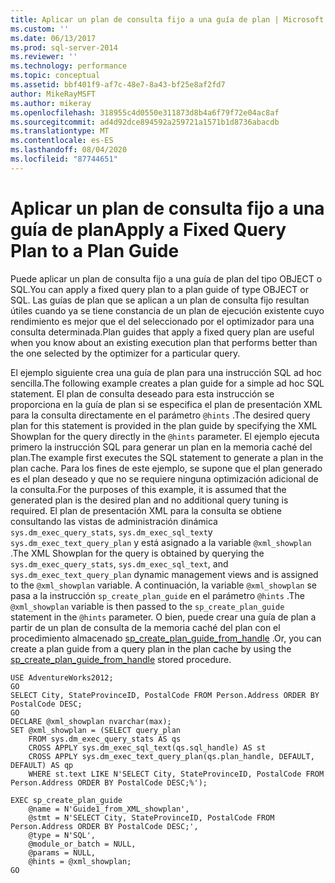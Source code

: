 ```yaml
---
title: Aplicar un plan de consulta fijo a una guía de plan | Microsoft Docs
ms.custom: ''
ms.date: 06/13/2017
ms.prod: sql-server-2014
ms.reviewer: ''
ms.technology: performance
ms.topic: conceptual
ms.assetid: bbf401f9-af7c-48e7-8a43-bf25e8af2fd7
author: MikeRayMSFT
ms.author: mikeray
ms.openlocfilehash: 318955c4d0550e311873d8b4a6f79f72e04ac8af
ms.sourcegitcommit: ad4d92dce894592a259721a1571b1d8736abacdb
ms.translationtype: MT
ms.contentlocale: es-ES
ms.lasthandoff: 08/04/2020
ms.locfileid: "87744651"
---
```

# <a name="apply-a-fixed-query-plan-to-a-plan-guide"></a><span data-ttu-id="7553b-102">Aplicar un plan de consulta fijo a una guía de plan</span><span class="sxs-lookup"><span data-stu-id="7553b-102">Apply a Fixed Query Plan to a Plan Guide</span></span>
  <span data-ttu-id="7553b-103">Puede aplicar un plan de consulta fijo a una guía de plan del tipo OBJECT o SQL.</span><span class="sxs-lookup"><span data-stu-id="7553b-103">You can apply a fixed query plan to a plan guide of type OBJECT or SQL.</span></span> <span data-ttu-id="7553b-104">Las guías de plan que se aplican a un plan de consulta fijo resultan útiles cuando ya se tiene constancia de un plan de ejecución existente cuyo rendimiento es mejor que el del seleccionado por el optimizador para una consulta determinada.</span><span class="sxs-lookup"><span data-stu-id="7553b-104">Plan guides that apply a fixed query plan are useful when you know about an existing execution plan that performs better than the one selected by the optimizer for a particular query.</span></span>  
  
 <span data-ttu-id="7553b-105">El ejemplo siguiente crea una guía de plan para una instrucción SQL ad hoc sencilla.</span><span class="sxs-lookup"><span data-stu-id="7553b-105">The following example creates a plan guide for a simple ad hoc SQL statement.</span></span> <span data-ttu-id="7553b-106">El plan de consulta deseado para esta instrucción se proporciona en la guía de plan si se especifica el plan de presentación XML para la consulta directamente en el parámetro `@hints` .</span><span class="sxs-lookup"><span data-stu-id="7553b-106">The desired query plan for this statement is provided in the plan guide by specifying the XML Showplan for the query directly in the `@hints` parameter.</span></span> <span data-ttu-id="7553b-107">El ejemplo ejecuta primero la instrucción SQL para generar un plan en la memoria caché del plan.</span><span class="sxs-lookup"><span data-stu-id="7553b-107">The example first executes the SQL statement to generate a plan in the plan cache.</span></span> <span data-ttu-id="7553b-108">Para los fines de este ejemplo, se supone que el plan generado es el plan deseado y que no se requiere ninguna optimización adicional de la consulta.</span><span class="sxs-lookup"><span data-stu-id="7553b-108">For the purposes of this example, it is assumed that the generated plan is the desired plan and no additional query tuning is required.</span></span> <span data-ttu-id="7553b-109">El plan de presentación XML para la consulta se obtiene consultando las vistas de administración dinámica `sys.dm_exec_query_stats`, `sys.dm_exec_sql_text`y `sys.dm_exec_text_query_plan` y está asignado a la variable `@xml_showplan` .</span><span class="sxs-lookup"><span data-stu-id="7553b-109">The XML Showplan for the query is obtained by querying the `sys.dm_exec_query_stats`, `sys.dm_exec_sql_text`, and `sys.dm_exec_text_query_plan` dynamic management views and is assigned to the `@xml_showplan` variable.</span></span> <span data-ttu-id="7553b-110">A continuación, la variable `@xml_showplan` se pasa a la instrucción `sp_create_plan_guide` en el parámetro `@hints` .</span><span class="sxs-lookup"><span data-stu-id="7553b-110">The `@xml_showplan` variable is then passed to the `sp_create_plan_guide` statement in the `@hints` parameter.</span></span> <span data-ttu-id="7553b-111">O bien, puede crear una guía de plan a partir de un plan de consulta de la memoria caché del plan con el procedimiento almacenado [sp_create_plan_guide_from_handle](/sql/relational-databases/system-stored-procedures/sp-create-plan-guide-from-handle-transact-sql) .</span><span class="sxs-lookup"><span data-stu-id="7553b-111">Or, you can create a plan guide from a query plan in the plan cache by using the [sp_create_plan_guide_from_handle](/sql/relational-databases/system-stored-procedures/sp-create-plan-guide-from-handle-transact-sql) stored procedure.</span></span>  
  
```  
USE AdventureWorks2012;  
GO  
SELECT City, StateProvinceID, PostalCode FROM Person.Address ORDER BY PostalCode DESC;  
GO  
DECLARE @xml_showplan nvarchar(max);  
SET @xml_showplan = (SELECT query_plan  
    FROM sys.dm_exec_query_stats AS qs   
    CROSS APPLY sys.dm_exec_sql_text(qs.sql_handle) AS st  
    CROSS APPLY sys.dm_exec_text_query_plan(qs.plan_handle, DEFAULT, DEFAULT) AS qp  
    WHERE st.text LIKE N'SELECT City, StateProvinceID, PostalCode FROM Person.Address ORDER BY PostalCode DESC;%');  
  
EXEC sp_create_plan_guide   
    @name = N'Guide1_from_XML_showplan',   
    @stmt = N'SELECT City, StateProvinceID, PostalCode FROM Person.Address ORDER BY PostalCode DESC;',   
    @type = N'SQL',  
    @module_or_batch = NULL,   
    @params = NULL,   
    @hints = @xml_showplan;  
GO  
```  
  
  
